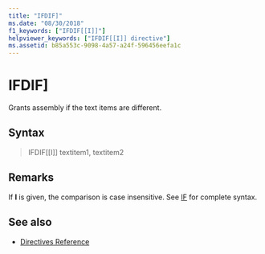 ```yaml
---
title: "IFDIF]"
ms.date: "08/30/2018"
f1_keywords: ["IFDIF[[I]]"]
helpviewer_keywords: ["IFDIF[[I]] directive"]
ms.assetid: b85a553c-9098-4a57-a24f-596456eefa1c
---
```

# IFDIF]

Grants assembly if the text items are different.

## Syntax

> IFDIF[[I]] textitem1, textitem2

## Remarks

If **I** is given, the comparison is case insensitive. See [IF](../../assembler/masm/if-masm.md) for complete syntax.

## See also

- [Directives Reference](../../assembler/masm/directives-reference.md)
